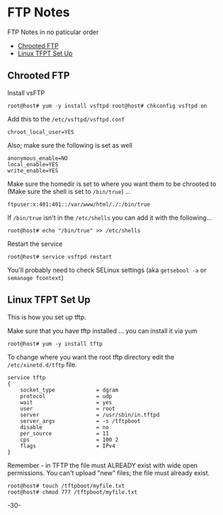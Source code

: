 # FTP Notes

FTP Notes in no paticular order

* [Chrooted FTP](#chrooted-ftp)
* [Linux TFPT Set Up](#linux-tfpt-set-up)

## Chrooted FTP

Install vsFTP

``
root@host# yum -y install vsftpd
root@host# chkconfig vsftpd on
``

Add this to the `/etc/vsftpd/vsftpd.conf`

```
chroot_local_user=YES
```

Also; make sure the following is set as well

```
anonymous_enable=NO
local_enable=YES
write_enable=YES
```

Make sure the homedir is set to where you want them to be chrooted to (Make sure the shell is set to `/bin/true`) ...

```
ftpuser:x:401:401::/var/www/html/./:/bin/true
```

If `/bin/true` isn't in the `/etc/shells` you can add it with the following...

```
root@host# echo "/bin/true" >> /etc/shells
```

Restart the service

```
root@host# service vsftpd restart
```

You'll probably need to check SELinux settings (aka `getsebool -a` or `semanage fcontext`)

## Linux TFPT Set Up

This is how you set up tftp.

Make sure that you have tftp installed ... you can install it via yum

```
root@host# yum -y install tftp
```

To change where you want the root tftp directory edit the `/etc/xinetd.d/tftp` file.

```
service tftp
{
	socket_type             = dgram
	protocol                = udp
	wait                    = yes
	user                    = root
	server                  = /usr/sbin/in.tftpd
	server_args             = -s /tftpboot
	disable                 = no
	per_source              = 11
	cps                     = 100 2
	flags                   = IPv4
}
```

Remember - in TFTP the file must ALREADY exist with wide open permissions. You can't upload "new" files; the file must already exist.

```
root@host# touch /tftpboot/myfile.txt
root@host# chmod 777 /tftpboot/myfile.txt
```

-30-
